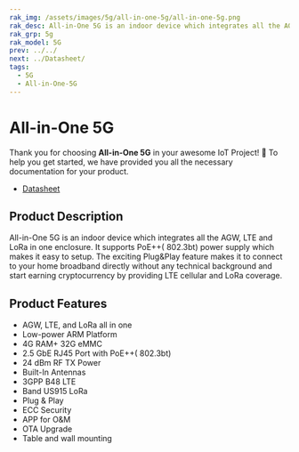 ```yaml
---
rak_img: /assets/images/5g/all-in-one-5g/all-in-one-5g.png
rak_desc: All-in-One 5G is an indoor device which integrates all the AGW, LTE and LoRa in one enclosure. It supports PoE++( 802.3bt) power supply which makes it easy to setup.
rak_grp: 5g
rak_model: 5G
prev: ../../
next: ../Datasheet/
tags:
  - 5G
  - All-in-One-5G
---
```


# All-in-One 5G

Thank you for choosing **All-in-One 5G** in your awesome IoT Project! 🎉 To help you get started, we have provided you all the necessary documentation for your product.

* [Datasheet](../Datasheet/)

## Product Description

All-in-One 5G is an indoor device which integrates all the AGW, LTE and LoRa in one enclosure. It supports PoE++( 802.3bt) power supply which makes it easy to setup. The exciting Plug&Play feature makes it to connect to your home broadband directly without any technical background and start earning cryptocurrency by providing LTE cellular and LoRa coverage.

## Product Features

- AGW, LTE, and LoRa all in one
- Low-power ARM Platform
- 4G RAM+ 32G eMMC
- 2.5&nbsp;GbE RJ45 Port with PoE++( 802.3bt)
- 24&nbsp;dBm RF TX Power
- Built-In Antennas
- 3GPP B48 LTE
- Band US915 LoRa
- Plug & Play
- ECC Security
- APP for O&M
- OTA Upgrade
- Table and wall mounting

